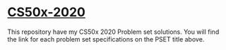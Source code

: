 # [CS50x-2020](https://cs50.harvard.edu/x/2020/)
This repository have my CS50x 2020 Problem set solutions.
You will find the link for each problem set specifications on the PSET title above.
